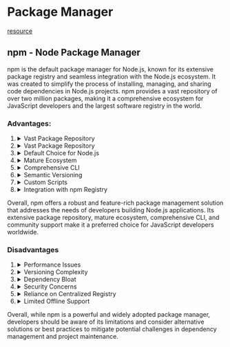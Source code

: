 # Package Manager

[resource](https://nodesource.com/blog/nodejs-package-manager-comparative-guide-2024)

## npm - Node Package Manager

npm is the default package manager for Node.js, known for its extensive package registry and seamless integration with the Node.js ecosystem. It was created to simplify the process of installing, managing, and sharing code dependencies in Node.js projects. npm provides a vast repository of over two million packages, making it a comprehensive ecosystem for JavaScript developers and the largest software registry in the world.

### Advantages:

<ol>
  <li>
      <details>
      <summary>Vast Package Repository</summary>
      <p>
        Developers love npm for its unmatched package registry, boasting over two million packages covering a wide range of functionalities and use cases. Developers have access to a rich ecosystem of open-source libraries and modules, enabling them to leverage existing solutions and accelerate development
      </p>
    </details>
  </li>

  <li>
      <details>
      <summary>Vast Package Repository</summary>
      <p>
        Developers love npm for its unmatched package registry, boasting over two million packages covering a wide range of functionalities and use cases. Developers have access to a rich ecosystem of open-source libraries and modules, enabling them to leverage existing solutions and accelerate development
      </p>
    </details>
  </li>

  <li>
      <details>
      <summary>Default Choice for Node.js</summary>
      <p>
        npm comes bundled with Node.js installations, making it the default package manager for Node.js projects. Its seamless integration with the Node.js ecosystem simplifies dependency management and ensures compatibility with the Node.js runtime
      </p>
    </details>
  </li>

  <li>
      <details>
      <summary>Mature Ecosystem</summary>
      <p>
        npm has a mature and well-established ecosystem with robust infrastructure and community support. It has been in use for many years and has undergone continuous improvements, resulting in a stable and reliable tool for managing project dependencies
      </p>
    </details>
  </li>

  <li>
      <details>
      <summary>Comprehensive CLI</summary>
      <p>
        npm provides a comprehensive command-line interface (CLI) with a wide range of commands and options for managing packages, scripts, and configurations. Developers can perform tasks such as installing, updating, publishing, and scripting with ease using npm's intuitive CLI.
      </p>
    </details>
  </li>
  <li>
      <details>
      <summary>Semantic Versioning</summary>
      <p>
        npm follows semantic versioning (SemVer) rules, allowing developers to specify version ranges for dependencies accurately. This ensures compatibility and predictability when updating packages, minimizing the risk of breaking changes in projects.
      </p>
    </details>
  </li>
  <li>
      <details>
      <summary>Custom Scripts</summary>
      <p>
        npm allows developers to define custom scripts in the "package.json" file, which can be executed using the npm run command. This feature enables automation of various development tasks such as building, testing, and deployment, streamlining the development workflow.
      </p>
    </details>
  </li>
  <li>
      <details>
      <summary>Integration with npm Registry</summary>
      <p>
        npm seamlessly integrates with the npm registry, a centralized repository where developers can publish and discover packages. This centralized infrastructure fosters collaboration and code sharing within the JavaScript community, contributing to the growth and innovation of the ecosystem.
      </p>
    </details>
  </li>
</ol>

Overall, npm offers a robust and feature-rich package management solution that addresses the needs of developers building Node.js applications. Its extensive package repository, mature ecosystem, comprehensive CLI, and community support make it a preferred choice for JavaScript developers worldwide.


### Disadvantages

<ol>
  <li>
      <details>
      <summary>Performance Issues</summary>
      <p>
        npm can sometimes suffer from performance issues, especially in large-scale projects with many dependencies. Some developers find Yarn and pnpm faster. Slow installation times and high resource consumption may impact developer productivity and build times.
      </p>
    </details>
  </li>

  <li>
      <details>
      <summary>Versioning Complexity</summary>
      <p>
        Managing package versions and dependency conflicts can be challenging with npm, particularly in projects with complex dependency trees. Resolving version conflicts and ensuring compatibility between packages may require manual intervention and careful oversight.
      </p>
    </details>
  </li>

  <li>
      <details>
      <summary>Dependency Bloat</summary>
      <p>
        npm's default behavior of installing packages locally can lead to dependency bloat, where projects accumulate unnecessary dependencies over time. This can increase project size and complexity, potentially impacting performance and maintenance efforts.
      </p>
    </details>
  </li>

  <li>
      <details>
      <summary>Security Concerns</summary>
      <p>
        npm packages are not immune to security vulnerabilities, and relying on third-party code introduces potential risks to projects. While npm provides tools for auditing packages and detecting vulnerabilities, developers must remain vigilant and proactive in addressing security issues.
      </p>
    </details>
  </li>
  <li>
      <details>
      <summary>Reliance on Centralized Registry</summary>
      <p>
        npm's reliance on a centralized registry for package distribution and discovery introduces a single point of failure and potential network bottlenecks. Disruptions or outages in the npm registry can disrupt development workflows and dependency management processes.
      </p>
    </details>
  </li>
  <li>
      <details>
      <summary>Limited Offline Support</summary>
      <p>
        While npm provides some support for offline installations through local caches, its offline capabilities are not as robust as some other package managers like Yarn. Developers working in environments with limited or intermittent internet connectivity may encounter difficulties when relying on npm.
      </p>
    </details>
  </li>
</ol>

Overall, while npm is a powerful and widely adopted package manager, developers should be aware of its limitations and consider alternative solutions or best practices to mitigate potential challenges in dependency management and project maintenance.